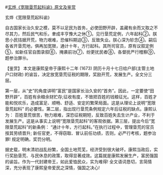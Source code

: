 #[玄烨《宽限垦荒起科谕》原文及鉴赏](https://www.vrrw.net/wx/10133.html)

玄烨《宽限垦荒起科谕》

自古国家长治久安之模，莫不以足民为首务，必使田野开辟，盖藏有余而又取之不尽其力，然后民气和乐，聿成丰亨豫大之休①。见行垦荒定例，六年起科②。朕思小民拮据开荒，物力艰难，恐催科期迫③，反致失业。朕心深为轸念④。嗣后各省开垦荒地，俱再加宽限，通计十年，方行起科。其所司官员，原有议叙定例⑤，如新任官自图录叙⑥，掩袭前功⑦，纷更扰民者⑧，各督抚严行稽察⑨，题参治罪⑩。



【鉴赏】 本文是康熙皇帝于康熙十二年 (1673) 阴历十月十七日给户部(主管土地户口财政) 的谕旨，决定放宽垦荒征税的期限，奖励开荒，发展生产。全文分三层。

第一层，从“史”的角度讲明“富民”是国家长治久安的“首务”。因此，一定要使“田野开辟”，百姓有余粮余财贮存;征收有度，不致把百姓的钱粮征光。这样，百姓才能和悦欢乐，造成富足、顺畅、舒适、安定的繁荣局面。这是从理论上说明“宽限垦荒起科” 的必要性。第二层，指出现行垦荒条例规定六年后征税的缺点。康熙认为： 百姓垦荒很苦，物力艰难，深恐征税期短，反致百姓失去生计产业，不利于发展生产。这是从事实上说明“宽限垦荒起科”的客观依据。第三层，提出今后“宽限垦荒起科”的新条例： “通计十年，方行起科。”在执行过程中，管理垦荒的官员按其劳绩晋升; 新任官吏，不得窃取、冒认前任功绩，否则，必严行考核，题参治罪! 规定明确，奖罚分明。

据史载，明末清初战乱纷繁，全国土地荒芜，经济受到很大破坏。康熙当政后，实行奖励垦荒、与民休息的政策，取得显著成效。这篇就是康熙发展生产，富民强国的谕旨。作为一代封建帝王，如此爱恤民众，实为难得! 全文语词恳切，言简情深，充分表现了康熙皇帝爱民之深情，强国之决心!

